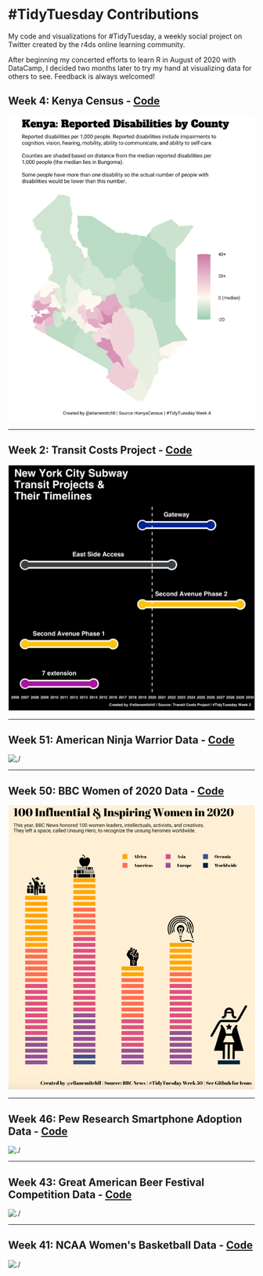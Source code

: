 # #TidyTuesday Contributions
My code and visualizations for #TidyTuesday, a weekly social project on Twitter created by the r4ds online learning community. 

After beginning my concerted efforts to learn R in August of 2020 with DataCamp, I decided two months later to try my hand at visualizing data for others to see. Feedback is always welcomed!

## Week 4: Kenya Census - [Code](https://github.com/elianemitchell/TidyTuesday/blob/main/Week%204%202021%20Kenya/kenya_week4_2020.R) 

![./](https://raw.githubusercontent.com/elianemitchell/TidyTuesday/main/Week%204%202021%20Kenya/final%20Kenya%20plot.png)

---

## Week 2: Transit Costs Project - [Code](https://github.com/elianemitchell/TidyTuesday/blob/main/Week%202%202021%20Transit/transit_week2_2021.R)

![./](https://raw.githubusercontent.com/elianemitchell/TidyTuesday/main/Week%202%202021%20Transit/Tidy%20Tuesday%20Transit%20Plot.png)

---

## Week 51: American Ninja Warrior Data - [Code](https://github.com/elianemitchell/TidyTuesday/blob/main/Week%2051%202020%20American%20Ninja%20Warrior/warrior_week51_2020.R)

![,/](https://raw.githubusercontent.com/elianemitchell/mytidytuesdaycode/main/Week%2051%202020%20American%20Ninja%20Warrior/Tidy%20Tuesday%20Ninja%20Warrior%20plot.png)

---

## Week 50: BBC Women of 2020 Data - [Code](https://github.com/elianemitchell/TidyTuesday/blob/main/Week%2050%202020%20BBC/bbcwomen2020_week50_2020.R)

![./](https://raw.githubusercontent.com/elianemitchell/TidyTuesday/main/Week%2050%202020%20BBC/Tidy%20Tuesday%20Women%202.0%20plot.png)

---

## Week 46: Pew Research Smartphone Adoption Data - [Code](https://github.com/elianemitchell/TidyTuesday/blob/main/Week%2046%202020%20Phone%20Data/phonedata_week46_2020.R)

![./](https://raw.githubusercontent.com/elianemitchell/mytidytuesdaycode/main/Tidy%20Tuesday%20Phone%20Plot%202.0.png)

---

## Week 43: Great American Beer Festival Competition Data - [Code](https://github.com/elianemitchell/TidyTuesday/blob/main/Week%2043%202020%20Beer%20Awards/beerawards_week43_2020.R)

![./](https://raw.githubusercontent.com/elianemitchell/mytidytuesdaycode/main/Tidy%20Tuesday%20Beer%20Awards%202.0.png)

---

## Week 41: NCAA Women's Basketball Data - [Code](https://github.com/elianemitchell/TidyTuesday/blob/main/Week%2041%202020%20WNBA/wnba_week41_2020.R)

![./](https://raw.githubusercontent.com/elianemitchell/mytidytuesdaycode/main/New%20Tidy%20Tuesday%20Basketball%20Plot%2011-15.png)
